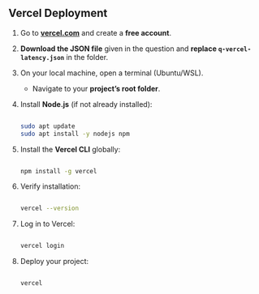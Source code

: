 ## Vercel Deployment

1. Go to **[vercel.com](https://vercel.com/)** and create a **free account**.

2. **Download the JSON file** given in the question and **replace `q-vercel-latency.json`** in the folder.

3. On your local machine, open a terminal (Ubuntu/WSL).

   - Navigate to your **project’s root folder**.

4. Install **Node.js** (if not already installed):

   ```bash

   sudo apt update
   sudo apt install -y nodejs npm
   ```

5. Install the **Vercel CLI** globally:

   ```bash

   npm install -g vercel
   ```

6. Verify installation:

   ```bash

   vercel --version
   ```

7. Log in to Vercel:

   ```bash

   vercel login
   ```

8. Deploy your project:

   ```bash

   vercel
   ```
